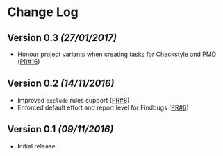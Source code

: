 Change Log
==========

Version 0.3 *(27/01/2017)*
--------------------------

- Honour project variants when creating tasks for Checkstyle and PMD ([PR#16](https://github.com/novoda/gradle-static-analysis-plugin/pull/16))

Version 0.2 *(14/11/2016)*
--------------------------

- Improved `exclude` rules support ([PR#8](https://github.com/novoda/gradle-static-analysis-plugin/pull/8))
- Enforced default effort and report level for Findbugs ([PR#6](https://github.com/novoda/gradle-static-analysis-plugin/pull/6))

Version 0.1 *(09/11/2016)*
--------------------------

- Initial release.
